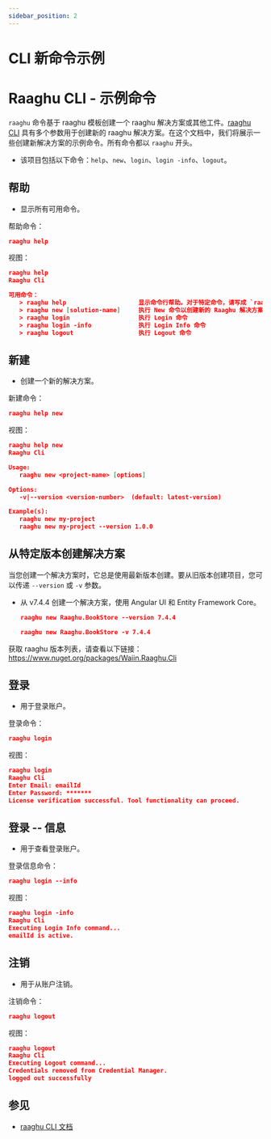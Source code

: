 ```yaml
---
sidebar_position: 2
---
```


# CLI 新命令示例

# Raaghu CLI - 示例命令

`raaghu` 命令基于 raaghu 模板创建一个 raaghu 解决方案或其他工件。[raaghu CLI](CLI.md) 具有多个参数用于创建新的 raaghu 解决方案。在这个文档中，我们将展示一些创建新解决方案的示例命令。所有命令都以 `raaghu` 开头。

* 该项目包括以下命令：`help`、`new`、`login`、`login -info`、`logout`。


## 帮助

* 显示所有可用命令。

帮助命令：

```json
raaghu help
```

视图：

```json
raaghu help
Raaghu Cli

可用命令：
   > raaghu help                    显示命令行帮助。对于特定命令，请写成 `raaghu help <command>`
   > raaghu new [solution-name]     执行 New 命令以创建新的 Raaghu 解决方案
   > raaghu login                   执行 Login 命令
   > raaghu login -info             执行 Login Info 命令
   > raaghu logout                  执行 Logout 命令
```


## 新建

* 创建一个新的解决方案。

新建命令：

```json
raaghu help new 
```

视图：

```json
raaghu help new
Raaghu Cli

Usage:
   raaghu new <project-name> [options]

Options:
   -v|--version <version-number>  (default: latest-version)

Example(s):
   raaghu new my-project
   raaghu new my-project --version 1.0.0


```

## 从特定版本创建解决方案

当您创建一个解决方案时，它总是使用最新版本创建。要从旧版本创建项目，您可以传递 `--version` 或 `-v` 参数。

* 从 v7.4.4 创建一个解决方案，使用 Angular UI 和 Entity Framework Core。

  ```json
  raaghu new Raaghu.BookStore --version 7.4.4
  ```
   ```json
  raaghu new Raaghu.BookStore -v 7.4.4
  ```

获取 raaghu 版本列表，请查看以下链接：https://www.nuget.org/packages/Waiin.Raaghu.Cli


## 登录

* 用于登录账户。

登录命令：

```json
raaghu login 
```

视图：

```json
raaghu login
Raaghu Cli
Enter Email: emailId
Enter Password: *******
License verification successful. Tool functionality can proceed.
```

## 登录 -- 信息

* 用于查看登录账户。

登录信息命令：

```json
raaghu login --info
```

视图：

```json
raaghu login -info
Raaghu Cli
Executing Login Info command...
emailId is active.
```

## 注销

* 用于从账户注销。

注销命令：

```json
raaghu logout
```

视图：

```json
raaghu logout
Raaghu Cli
Executing Logout command...
Credentials removed from Credential Manager.
logged out successfully
```

## 参见

* [raaghu CLI 文档](CLI.md)